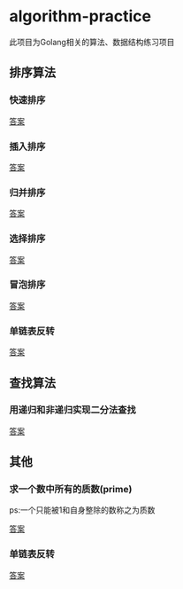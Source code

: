 # algorithm-practice

此项目为Golang相关的算法、数据结构练习项目

## 排序算法

### 快速排序
[答案](arithmetic/quick_sort.go)

### 插入排序
[答案](arithmetic/insert_sort.go)

### 归并排序
[答案](arithmetic/merge_sort.go)

### 选择排序
[答案](arithmetic/select_sort.go)

### 冒泡排序
[答案](arithmetic/bubble_sort.go)

### 单链表反转
[答案](arithmetic/reverse_node.go)

## 查找算法

### 用递归和非递归实现二分法查找
[答案](arithmetic/binary_search.go)

## 其他

### 求一个数中所有的质数(prime)

ps:一个只能被1和自身整除的数称之为质数

[答案](arithmetic/prime.go)

### 单链表反转

[答案](arithmetic/reverse_node.go)





